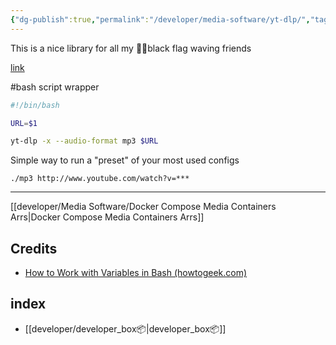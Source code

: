 ```yaml
---
{"dg-publish":true,"permalink":"/developer/media-software/yt-dlp/","tags":["linux"],"created":"2025-04-09T22:15:57.683-05:00","updated":"2025-04-09T11:37:51.000-05:00"}
---
```


This is a nice library for all my 🏴‍☠️black flag waving friends

[link](https://github.com/yt-dlp/yt-dlp?tab=readme-ov-file#installation)

#bash script wrapper 

```bash
#!/bin/bash

URL=$1

yt-dlp -x --audio-format mp3 $URL
```

Simple way to run a "preset" of your most used configs

```shell
./mp3 http://www.youtube.com/watch?v=***
```

---

[[developer/Media Software/Docker Compose Media Containers Arrs\|Docker Compose Media Containers Arrs]]
## Credits
- [How to Work with Variables in Bash (howtogeek.com)](https://www.howtogeek.com/442332/how-to-work-with-variables-in-bash/)
## index
- [[developer/developer_box📦\|developer_box📦]]